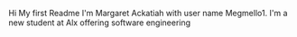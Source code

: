 Hi My first Readme
I'm Margaret Ackatiah with user name Megmello1. I'm a new student at Alx offering software engineering  
